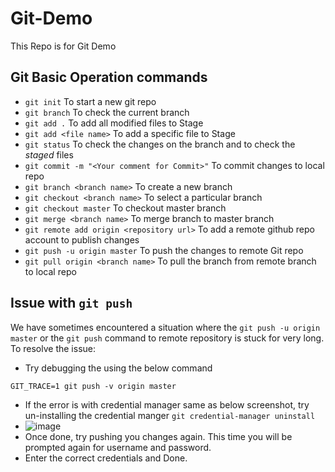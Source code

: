 # Git-Demo
This Repo is for Git Demo

## Git Basic Operation commands

 - `git init` To start a new git repo
 - `git branch` To check the current branch
 - `git add .` To add all modified files to Stage
 - `git add <file name>` To add a specific file to Stage
 - `git status` To check the changes on the branch and to check the *staged* files
 - `git commit -m "<Your comment for Commit>"` To commit changes to local repo
 - `git branch <branch name>` To create a new branch
 - `git checkout <branch name>` To select a particular branch
 - `git checkout master` To checkout master branch
 - `git merge <branch name>` To merge branch to master branch
 - `git remote add origin <repository url>` To add a remote github repo account to publish changes
 - `git push -u origin master` To push the changes to remote Git repo
 - `git pull origin <branch name>` To pull the branch from remote branch to local repo
 
 
 
## Issue with `git push` 
 
We have sometimes encountered a situation where the `git push -u origin master` or the `git push` command to remote repository is stuck for very long.
To resolve the issue:
- Try debugging the using the below command
```
GIT_TRACE=1 git push -v origin master
```
- If the error is with credential manager same as below screenshot, try un-installing the credential manger `git credential-manager uninstall`
- ![image](https://user-images.githubusercontent.com/85821447/121806639-4d488800-cc6e-11eb-80a6-c9dfaee276d2.png)
- Once done, try pushing you changes again. This time you will be prompted again for username and password.
- Enter the correct credentials and Done.
